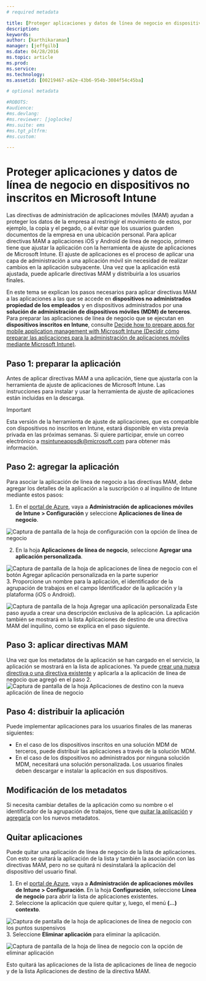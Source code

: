 ```yaml
---
# required metadata

title: [Proteger aplicaciones y datos de línea de negocio en dispositivos no inscritos | Microsoft Intune]
description:
keywords:
author: [karthikaraman]
manager: [jeffgilb]
ms.date: 04/28/2016
ms.topic: article
ms.prod:
ms.service:
ms.technology:
ms.assetid: [00219467-a62e-43b6-954b-3084f54c45ba]

# optional metadata

#ROBOTS:
#audience:
#ms.devlang:
#ms.reviewer: [joglocke]
#ms.suite: ems
#ms.tgt_pltfrm:
#ms.custom:

---
```


# Proteger aplicaciones y datos de línea de negocio en dispositivos no inscritos en Microsoft Intune

Las directivas de administración de aplicaciones móviles (MAM) ayudan a proteger los datos de la empresa al restringir el movimiento de estos, por ejemplo, la copia y el pegado, o al evitar que los usuarios guarden documentos de la empresa en una ubicación personal.   Para aplicar directivas MAM a aplicaciones iOS y Android de línea de negocio, primero tiene que ajustar la aplicación con la herramienta de ajuste de aplicaciones de Microsoft Intune.  El ajuste de aplicaciones es el proceso de aplicar una capa de administración a una aplicación móvil sin necesidad de realizar cambios en la aplicación subyacente.  Una vez que la aplicación está ajustada, puede aplicarle directivas MAM y distribuirla a los usuarios finales.  

En este tema se explican los pasos necesarios para aplicar directivas MAM a las aplicaciones a las que se accede en **dispositivos no administrados propiedad de los empleados** y en dispositivos administrados por una **solución de administración de dispositivos móviles (MDM) de terceros**.  Para preparar las aplicaciones de línea de negocio que se ejecutan en **dispositivos inscritos en Intune**, consulte [Decide how to prepare apps for mobile application management with Microsoft Intune (Decidir cómo preparar las aplicaciones para la administración de aplicaciones móviles mediante Microsoft Intune)](decide-how-to-prepare-apps-for-mobile-application-management-with-microsoft-intune.md).
##  Paso 1: preparar la aplicación
Antes de aplicar directivas MAM a una aplicación, tiene que ajustarla con la herramienta de ajuste de aplicaciones de Microsoft Intune.  Las instrucciones para instalar y usar la herramienta de ajuste de aplicaciones están incluidas en la descarga.  
>[!IMPORTANT]  
>Esta versión de la herramienta de ajuste de aplicaciones, que es compatible con dispositivos no inscritos en Intune, estará disponible en vista previa privada en las próximas semanas. Si quiere participar, envíe un correo electrónico a msintuneappsdk@microsoft.com para obtener más información.

## Paso 2: agregar la aplicación

Para asociar la aplicación de línea de negocio a las directivas MAM, debe agregar los detalles de la aplicación a la suscripción o al inquilino de Intune mediante estos pasos:

1. En el [portal de Azure](https://portal.azure.com/), vaya a **Administración de aplicaciones móviles de Intune > Configuración** y seleccione **Aplicaciones de línea de negocio**.

  ![Captura de pantalla de la hoja de configuración con la opción de línea de negocio](../media/mam-azure-portal-lob-on-settings.png)

2. En la hoja **Aplicaciones de línea de negocio**, seleccione **Agregar una aplicación personalizada**.

  ![Captura de pantalla de la hoja de aplicaciones de línea de negocio con el botón Agregar aplicación personalizada en la parte superior](../media/mam-azure-portal-add-lob-app-action.png)
3.  Proporcione un nombre para la aplicación, el identificador de la agrupación de trabajos en el campo Identificador de la aplicación y la plataforma (iOS o Android).

  ![Captura de pantalla de la hoja Agregar una aplicación personalizada ](../media/mam-azure-portal-add-app-details.png) Este paso ayuda a crear una descripción exclusiva de la aplicación.  La aplicación también se mostrará en la lista Aplicaciones de destino de una directiva MAM del inquilino, como se explica en el paso siguiente.

## Paso 3: aplicar directivas MAM
Una vez que los metadatos de la aplicación se han cargado en el servicio, la aplicación se mostrará en la lista de aplicaciones.  Ya puede [crear una nueva directiva o una directiva existente](create-and-deploy-mobile-app-management-policies-with-microsoft-intune.md) y aplicarla a la aplicación de línea de negocio que agregó en el paso 2.
  ![Captura de pantalla de la hoja Aplicaciones de destino con la nueva aplicación de línea de negocio](../media/mam-azure-portal-lob-on-targeted-app-list.png)
## Paso 4: distribuir la aplicación
Puede implementar aplicaciones para los usuarios finales de las maneras siguientes:
* En el caso de los dispositivos inscritos en una solución MDM de terceros, puede distribuir las aplicaciones a través de la solución MDM.
* En el caso de los dispositivos no administrados por ninguna solución MDM, necesitará una solución personalizada. Los usuarios finales deben descargar e instalar la aplicación en sus dispositivos.

## Modificación de los metadatos
Si necesita cambiar detalles de la aplicación como su nombre o el identificador de la agrupación de trabajos, tiene que [quitar la aplicación](#remove-apps) y [agregarla](#add-the-app) con los nuevos metadatos.

##  Quitar aplicaciones
Puede quitar una aplicación de línea de negocio de la lista de aplicaciones.  Con esto se quitará la aplicación de la lista y también la asociación con las directivas MAM, pero no se quitará ni desinstalará la aplicación del dispositivo del usuario final.  

1.  En el [portal de Azure](https://portal.azure.com/), vaya a **Administración de aplicaciones móviles de Intune > Configuración**.  En la hoja **Configuración**, seleccione **Línea de negocio** para abrir la lista de aplicaciones existentes.  
2.  Seleccione la aplicación que quiere quitar y, luego, el menú **(...) contexto**.

  ![Captura de pantalla de la hoja de aplicaciones de línea de negocio con los puntos suspensivos](../media/mam-azure-portal-lob-context-menu.png)
3.  Seleccione **Eliminar aplicación** para eliminar la aplicación.

  ![Captura de pantalla de la hoja de línea de negocio con la opción de eliminar aplicación](../media/mam-azure-portal-delete-app.png)

  Esto quitará las aplicaciones de la lista de aplicaciones de línea de negocio y de la lista Aplicaciones de destino de la directiva MAM.


<!--HONumber=May16_HO3-->


